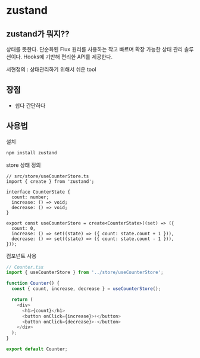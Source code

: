 # zustand

## zustand가 뭐지??

상태를 뜻한다.
단순화된 Flux 원리를 사용하는 작고 빠르며 확장 가능한 상태 관리 솔루션이다. Hooks에 기반해 편리한 API를 제공한다.

서현정의 : 상태관리하기 위해서 쉬운 tool 


## 장점
+ 쉽다 간단하다


## 사용법

설치 


```ts
npm install zustand
```


store 상태 정의 
```TS
// src/store/useCounterStore.ts
import { create } from 'zustand';

interface CounterState {
  count: number;
  increase: () => void;
  decrease: () => void;
}

export const useCounterStore = create<CounterState>((set) => ({
  count: 0,
  increase: () => set((state) => ({ count: state.count + 1 })),
  decrease: () => set((state) => ({ count: state.count - 1 })),
}));
```


컴포넌트 사용
```ts
// Counter.tsx
import { useCounterStore } from '../store/useCounterStore';

function Counter() {
  const { count, increase, decrease } = useCounterStore();

  return (
    <div>
      <h1>{count}</h1>
      <button onClick={increase}>+</button>
      <button onClick={decrease}>-</button>
    </div>
  );
}

export default Counter;
```
